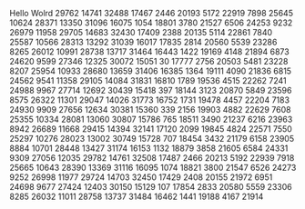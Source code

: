 Hello Wolrd
29762
14741
32488
17467
2446
20193
5172
22919
7898
25645
10624
28371
13350
31096
16075
1054
18801
3780
21527
6506
24253
9232
26979
11958
29705
14683
32430
17409
2388
20135
5114
22861
7840
25587
10566
28313
13292
31039
16017
17835
2814
20560
5539
23286
8265
26012
10991
28738
13717
31464
16443
1422
19169
4148
21894
6873
24620
9599
27346
12325
30072
15051
30
17777
2756
20503
5481
23228
8207
25954
10933
28680
13659
31406
16385
1364
19111
4090
21836
6815
24562
9541
11358
29105
14084
31831
16810
1789
19536
4515
22262
7241
24988
9967
27714
12692
30439
15418
397
18144
3123
20870
5849
23596
8575
26322
11301
29047
14026
31773
16752
1731
19478
4457
22204
7183
24930
9909
27656
12634
30381
15360
339
2156
19903
4882
22629
7608
25355
10334
28081
13060
30807
15786
765
18511
3490
21237
6216
23963
8942
26689
11668
29415
14394
32141
17120
2099
19845
4824
22571
7550
25297
10276
28023
13002
30749
15728
707
18454
3432
21179
6158
23905
8884
10701
28448
13427
31174
16153
1132
18879
3858
21605
6584
24331
9309
27056
12035
29782
14761
32508
17487
2466
20213
5192
22939
7918
25665
10643
28390
13369
31116
16095
1074
18821
3800
21547
6526
24273
9252
26998
11977
29724
14703
32450
17429
2408
20155
21972
6951
24698
9677
27424
12403
30150
15129
107
17854
2833
20580
5559
23306
8285
26032
11011
28758
13737
31484
16462
1441
19188
4167
21914
